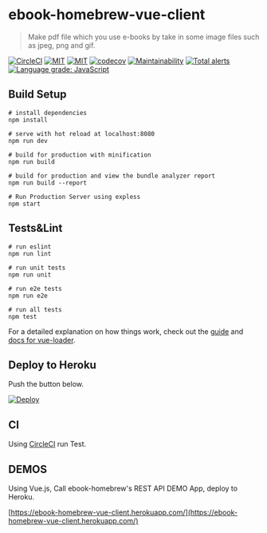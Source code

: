 # ebook-homebrew-vue-client

> Make pdf file which you use e-books by take in some image files such as jpeg, png and gif.

[![CircleCI](https://circleci.com/gh/tubone24/ebook-homebrew-vue-client.svg?style=svg)](https://circleci.com/gh/tubone24/ebook-homebrew-vue-client)
[![MIT](http://img.shields.io/badge/license-MIT-blue.svg?style=flat)](https://github.com/tubone24/ebook-homebrew-vue-client/blob/master/LICENSE)
[![MIT](https://img.shields.io/badge/PRs-welcome-brightgreen.svg?style=flat-square)](http://makeapullrequest.com)
[![codecov](https://codecov.io/gh/tubone24/ebook-homebrew-vue-client/branch/master/graph/badge.svg)](https://codecov.io/gh/tubone24/ebook-homebrew-vue-client)
[![Maintainability](https://api.codeclimate.com/v1/badges/ebb8ffa066568defd812/maintainability)](https://codeclimate.com/github/tubone24/ebook-homebrew-vue-client/maintainability)
[![Total alerts](https://img.shields.io/lgtm/alerts/g/tubone24/ebook-homebrew-vue-client.svg?logo=lgtm&logoWidth=18)](https://lgtm.com/projects/g/tubone24/ebook-homebrew-vue-client/alerts/)
[![Language grade: JavaScript](https://img.shields.io/lgtm/grade/javascript/g/tubone24/ebook-homebrew-vue-client.svg?logo=lgtm&logoWidth=18)](https://lgtm.com/projects/g/tubone24/ebook-homebrew-vue-client/context:javascript)

## Build Setup

```
# install dependencies
npm install

# serve with hot reload at localhost:8080
npm run dev

# build for production with minification
npm run build

# build for production and view the bundle analyzer report
npm run build --report

# Run Production Server using expless
npm start
```

## Tests&Lint
```
# run eslint
npm run lint

# run unit tests
npm run unit

# run e2e tests
npm run e2e

# run all tests
npm test
```

For a detailed explanation on how things work, check out the [guide](http://vuejs-templates.github.io/webpack/) and [docs for vue-loader](http://vuejs.github.io/vue-loader).


## Deploy to Heroku

Push the button below.

[![Deploy](https://www.herokucdn.com/deploy/button.svg)](https://heroku.com/deploy)

## CI

Using [CircleCI](https://circleci.com/gh/tubone24/ebook-homebrew-vue-client) run Test.

## DEMOS

Using Vue.js, Call ebook-homebrew's REST API DEMO App, deploy to Heroku.

[https://ebook-homebrew-vue-client.herokuapp.com/](https://ebook-homebrew-vue-client.herokuapp.com/)

